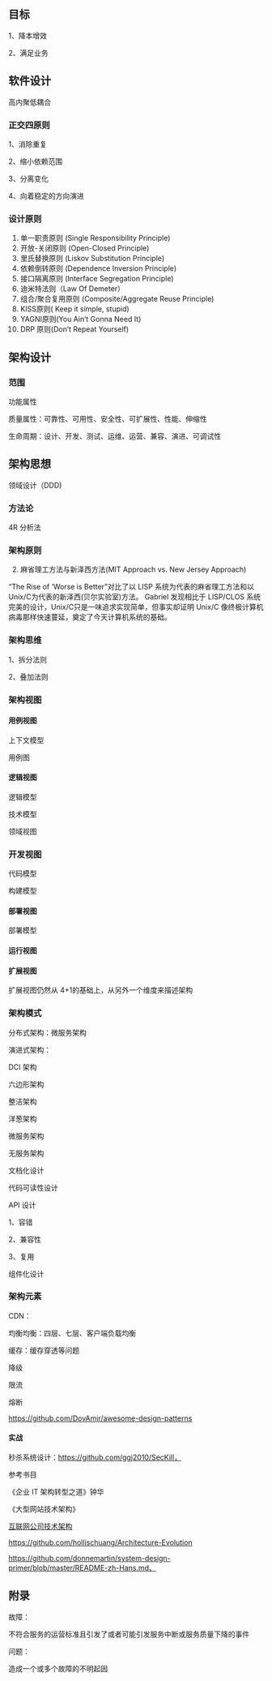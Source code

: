 

## 目标

1、降本增效

2、满足业务

## 软件设计

高内聚低耦合

### 正交四原则

1、消除重复

2、缩小依赖范围

3、分离变化

4、向着稳定的方向演进

### 设计原则

1. 单一职责原则 (Single Responsibility Principle)
2. 开放-关闭原则 (Open-Closed Principle)
3. 里氏替换原则 (Liskov Substitution Principle)
4. 依赖倒转原则 (Dependence Inversion Principle)
5. 接口隔离原则 (Interface Segregation Principle)
6. 迪米特法则（Law Of Demeter）
7. 组合/聚合复用原则 (Composite/Aggregate Reuse Principle)
8. KISS原则( Keep it simple, stupid)
9. YAGNI原则(You Ain’t Gonna Need It)
10. DRP 原则(Don’t Repeat Yourself)

## 架构设计

### 范围

功能属性

质量属性：可靠性、可用性、安全性、可扩展性、性能、伸缩性

生命周期：设计、开发、测试、运维、运营、兼容、演进、可调试性

## 架构思想

领域设计（DDD)

### 方法论

4R 分析法

### 架构原则

2. 麻省理工方法与新泽西方法(MIT Approach vs. New Jersey Approach)

“The Rise of ‘Worse is Better”对比了以 LISP 系统为代表的麻省理工方法和以 Unix/C为代表的新泽西(贝尔实验室)方法。
Gabriel 发现相比于 LISP/CLOS 系统完美的设计，Unix/C只是一味追求实现简单，但事实却证明 Unix/C 像终极计算机病毒那样快速蔓延，奠定了今天计算机系统的基础。



### 架构思维

1、拆分法则

2、叠加法则



### 架构视图

#### 用例视图

上下文模型

用例图

#### 逻辑视图

逻辑模型

技术模型

领域视图

### 开发视图

代码模型

构建模型

#### 部署视图

部署模型

#### 运行视图



#### 扩展视图

扩展视图仍然从 4+1的基础上，从另外一个维度来描述架构



### 架构模式

分布式架构：微服务架构

演进式架构：

DCI 架构

六边形架构

整洁架构

洋葱架构

微服务架构

无服务架构

文档化设计

代码可读性设计



API 设计

1、容错

2、兼容性

3、复用

组件化设计



### 架构元素

CDN：

均衡均衡：四层、七层、客户端负载均衡

缓存：缓存穿透等问题

降级

限流

熔断

<https://github.com/DovAmir/awesome-design-patterns>

#### 实战

秒杀系统设计：https://github.com/ggj2010/SecKill，

参考书目

《企业 IT 架构转型之道》钟华

《大型网站技术架构》

[互联网公司技术架构](https://github.com/davideuler/architecture.of.internet-product)

https://github.com/hollischuang/Architecture-Evolution

https://github.com/donnemartin/system-design-primer/blob/master/README-zh-Hans.md、



## 附录



故障：

不符合服务的运营标准且引发了或者可能引发服务中断或服务质量下降的事件

问题：

造成一个或多个故障的不明起因
